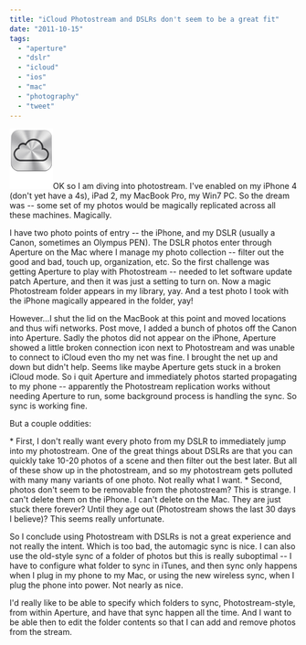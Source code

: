 ```yaml
---
title: "iCloud Photostream and DSLRs don't seem to be a great fit"
date: "2011-10-15"
tags: 
  - "aperture"
  - "dslr"
  - "icloud"
  - "ios"
  - "mac"
  - "photography"
  - "tweet"
---
```


[![](images/icloud_promofoooter_icon.png "icloud_promofoooter_icon")](http://theludwigs.com/wp-content/uploads/2011/10/icloud_promofoooter_icon.png)OK so I am diving into photostream. I've enabled on my iPhone 4 (don't yet have a 4s), iPad 2, my MacBook Pro, my Win7 PC. So the dream was -- some set of my photos would be magically replicated across all these machines. Magically.

I have two photo points of entry -- the iPhone, and my DSLR (usually a Canon, sometimes an Olympus PEN). The DSLR photos enter through Aperture on the Mac where I manage my photo collection -- filter out the good and bad, touch up, organization, etc. So the first challenge was getting Aperture to play with Photostream -- needed to let software update patch Aperture, and then it was just a setting to turn on. Now a magic Photostream folder appears in my library, yay. And a test photo I took with the iPhone magically appeared in the folder, yay!

However...I shut the lid on the MacBook at this point and moved locations and thus wifi networks. Post move, I added a bunch of photos off the Canon into Aperture. Sadly the photos did not appear on the iPhone, Aperture showed a little broken connection icon next to Photostream and was unable to connect to iCloud even tho my net was fine. I brought the net up and down but didn't help. Seems like maybe Aperture gets stuck in a broken iCloud mode. So i quit Aperture and immediately photos started propagating to my phone -- apparently the Photostream replication works without needing Aperture to run, some background process is handling the sync. So sync is working fine.

But a couple oddities:

\* First, I don't really want every photo from my DSLR to immediately jump into my photostream. One of the great things about DSLRs are that you can quickly take 10-20 photos of a scene and then filter out the best later. But all of these show up in the photostream, and so my photostream gets polluted with many many variants of one photo. Not really what I want. \* Second, photos don't seem to be removable from the photostream? This is strange. I can't delete them on the iPhone. I can't delete on the Mac. They are just stuck there forever? Until they age out (Photostream shows the last 30 days I believe)? This seems really unfortunate.

So I conclude using Photostream with DSLRs is not a great experience and not really the intent. Which is too bad, the automagic sync is nice. I can also use the old-style sync of a folder of photos but this is really suboptimal -- I have to configure what folder to sync in iTunes, and then sync only happens when I plug in my phone to my Mac, or using the new wireless sync, when I plug the phone into power. Not nearly as nice.

I'd really like to be able to specify which folders to sync, Photostream-style, from within Aperture, and have that sync happen all the time. And I want to be able then to edit the folder contents so that I can add and remove photos from the stream.
